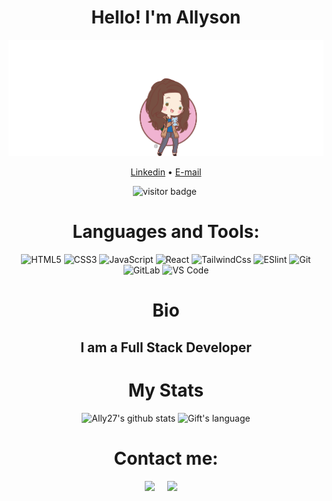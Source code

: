 <div align="center">

<h1> Hello! I'm Allyson</h1>

<picture >
 <img alt="Photo of Ally Logo" src=".\assets\images\MeowMer-01 (4).png" width ="800">
</picture>
 
 <div>
  <p align="center">
  <a href="https://www.linkedin.com/in/allyson-gonzales-94485a250/">Linkedin</a> •
  <a href="mailto:allysonmg21@gmail.com">E-mail</a>
  </p>
</div>

![visitor badge](https://visitor-badge.glitch.me/badge?page_id=Ally27.visitor-badge&left_color=purple&right_color=blue&left_text=Hello%20Visitors)
<img>

# Languages and Tools:

![HTML5](https://img.shields.io/badge/-HTML5-%23E44D27?style=flat-square&logo=html5&logoColor=ffffff)
![CSS3](https://img.shields.io/badge/-CSS3-%231572B6?style=flat-square&logo=css3)
![JavaScript](https://img.shields.io/badge/-JavaScript-%23F7DF1C?style=flat-square&logo=javascript&logoColor=000000&labelColor=%23F7DF1C&color=%23FFCE5A)
![React](https://img.shields.io/badge/-React-%23282C34?style=flat-square&logo=react)
![TailwindCss](https://img.shields.io/badge/-TailwindCss-%231a202c?style=flat-square&logo=tailwind-css)
![ESlint](https://img.shields.io/badge/-ESLint-%234B32C3?style=flat-square&logo=eslint)
![Git](https://img.shields.io/badge/-Git-%23F05032?style=flat-square&logo=git&logoColor=%23ffffff)
![GitLab](https://img.shields.io/badge/-GitLab-FCA121?style=flat-square&logo=gitlab)
![VS Code](https://img.shields.io/badge/-VSCode-%23007ACC?style=flat-square&logo=visual-studio-code)

<!-- (Will update this later, last updated on: 5.9.23) -->
# Bio

<h2>I am a Full Stack Developer </h2>

# My Stats

![Ally27's github stats](https://github-readme-stats.vercel.app/api?username=Ally27&show_icons=true&theme=dracula)
 <img src="https://github-readme-stats.vercel.app/api/top-langs?username=Ally27&langs_count=10&show_icons=true&locale=en&layout=compact&theme=dracula" alt="Gift's language" height="192px"  width="500px"/>


# Contact me:
<p>
  <a target="_blank"href="https://www.linkedin.com/in/allyson-gonzales-94485a250/"><img src="https://img.shields.io/badge/linkedin-%230077B5.svg?&style=for-the-badge&logo=linkedin&logoColor=white" /></a>&nbsp;&nbsp;&nbsp;&nbsp;
  <a href="mailto:allysonmg21@gmail.com?subject=Hello%20Ileri,%20From%20Github"><img src="https://img.shields.io/badge/gmail-%23D14836.svg?&style=for-the-badge&logo=gmail&logoColor=white" /></a>&nbsp;&nbsp;&nbsp;&nbsp;
</p>
</div>

<!--
**Ally27/Ally27** is a ✨ _special_ ✨ repository because its `README.md` (this file) appears on your GitHub profile.

Here are some ideas to get you started:

- 🔭 I’m currently working on ...
- 🌱 I’m currently learning ...
- 👯 I’m looking to collaborate on ...
- 🤔 I’m looking for help with ...
- 💬 Ask me about ...
- 📫 How to reach me: ...
- 😄 Pronouns: ...
- ⚡ Fun fact: ...
-->

